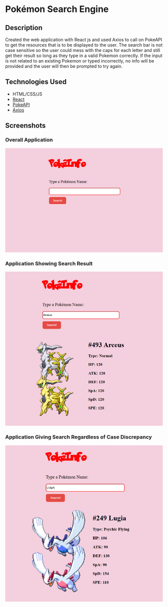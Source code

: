 # Pokémon Search Engine
## Description
Created the web application with React js and used Axios to call on PokeAPI to get the resources that is to be displayed to the user. The search bar is not case sensitive so the user could mess with the caps for each letter and still get their result so long as they type in a valid Pokemon correctly. If the input is not related to an existing Pokemon or typed incorrectly, no info will be provided and the user will then be prompted to try again.

## Technologies Used
- HTML/CSS/JS
- [React](https://react.dev/)
- [PokeAPI](https://pokeapi.co/)
- [Axios](https://axios-http.com/)

## Screenshots
### Overall Application
![alt text](https://github.com/ItsBrianUribe/Pokemon-Search-Engine/blob/189f8f54023bdff6d33b93f29e51c3aaa5792a09/Images/Screenshot%202025-09-03%20111906.png "Overall Application")

### Application Showing Search Result
![alt text](https://github.com/ItsBrianUribe/Pokemon-Search-Engine/blob/189f8f54023bdff6d33b93f29e51c3aaa5792a09/Images/Screenshot%202025-09-03%20111923.png "Application In Use")

### Application Giving Search Regardless of Case Discrepancy
![alt text](https://github.com/ItsBrianUribe/Pokemon-Search-Engine/blob/189f8f54023bdff6d33b93f29e51c3aaa5792a09/Images/Screenshot%202025-09-03%20111940.png "Application Not Case Sensitive")
